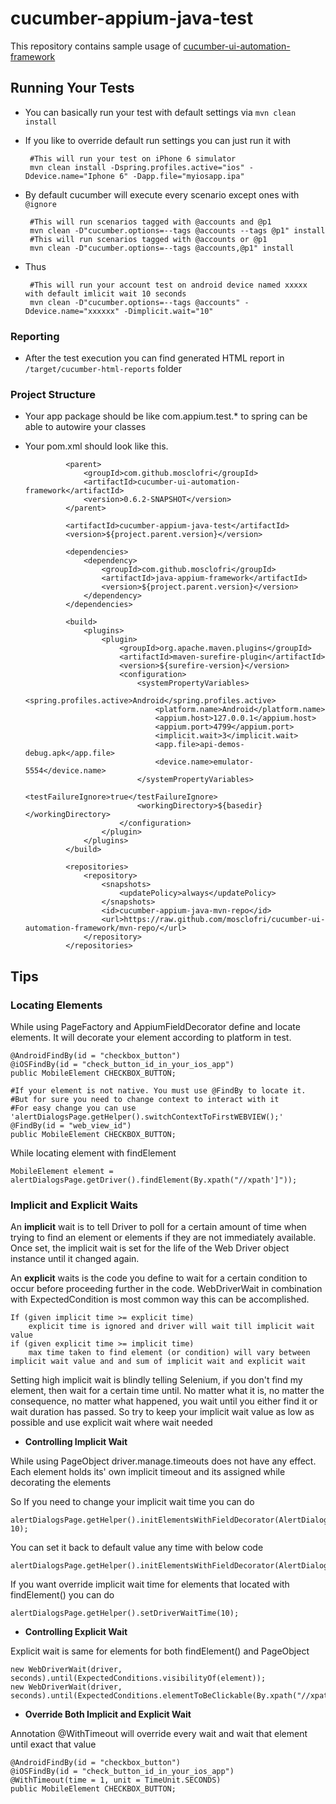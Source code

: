 # cucumber-appium-java-test

 This repository contains sample usage of  [cucumber-ui-automation-framework](https://github.com/mosclofri/cucumber-ui-automation-framework)

## Running Your Tests

 * You can basically run your test with default settings via `mvn clean install`
 * If you like to override default run settings you can just run it with
        
        #This will run your test on iPhone 6 simulator
        mvn clean install -Dspring.profiles.active="ios" -Ddevice.name="Iphone 6" -Dapp.file="myiosapp.ipa"
        
 * By default cucumber will execute every scenario except ones with `@ignore`
  
        #This will run scenarios tagged with @accounts and @p1
        mvn clean -D"cucumber.options=--tags @accounts --tags @p1" install
        #This will run scenarios tagged with @accounts or @p1
        mvn clean -D"cucumber.options=--tags @accounts,@p1" install
        
 * Thus
 
        #This will run your account test on android device named xxxxx with default imlicit wait 10 seconds
        mvn clean -D"cucumber.options=--tags @accounts" -Ddevice.name="xxxxxx" -Dimplicit.wait="10"
        
### Reporting

  * After the test execution you can find generated HTML report in `/target/cucumber-html-reports` folder
  
### Project Structure

 * Your app package should be like com.appium.test.* to spring can be able to autowire your classes
 * Your pom.xml should look like this.
  
                <parent>
                    <groupId>com.github.mosclofri</groupId>
                    <artifactId>cucumber-ui-automation-framework</artifactId>
                    <version>0.6.2-SNAPSHOT</version>
                </parent>

                <artifactId>cucumber-appium-java-test</artifactId>
                <version>${project.parent.version}</version>

                <dependencies>
                    <dependency>
                        <groupId>com.github.mosclofri</groupId>
                        <artifactId>java-appium-framework</artifactId>
                        <version>${project.parent.version}</version>
                    </dependency>
                </dependencies>

                <build>
                    <plugins>
                        <plugin>
                            <groupId>org.apache.maven.plugins</groupId>
                            <artifactId>maven-surefire-plugin</artifactId>
                            <version>${surefire-version}</version>
                            <configuration>
                                <systemPropertyVariables>
                                    <spring.profiles.active>Android</spring.profiles.active>
                                    <platform.name>Android</platform.name>
                                    <appium.host>127.0.0.1</appium.host>
                                    <appium.port>4799</appium.port>
                                    <implicit.wait>3</implicit.wait>
                                    <app.file>api-demos-debug.apk</app.file>
                                    <device.name>emulator-5554</device.name>
                                </systemPropertyVariables>
                                <testFailureIgnore>true</testFailureIgnore>
                                <workingDirectory>${basedir}</workingDirectory>
                            </configuration>
                        </plugin>
                    </plugins>
                </build>

                <repositories>
                    <repository>
                        <snapshots>
                            <updatePolicy>always</updatePolicy>
                        </snapshots>
                        <id>cucumber-appium-java-mvn-repo</id>
                        <url>https://raw.github.com/mosclofri/cucumber-ui-automation-framework/mvn-repo/</url>
                    </repository>
                </repositories>

## Tips
### Locating Elements

 While using PageFactory and AppiumFieldDecorator define and locate elements. It will decorate your element according to platform in test.
 
    @AndroidFindBy(id = "checkbox_button")
    @iOSFindBy(id = "check_button_id_in_your_ios_app")
    public MobileElement CHECKBOX_BUTTON;
        
    #If your element is not native. You must use @FindBy to locate it.
    #But for sure you need to change context to interact with it
    #For easy change you can use 'alertDialogsPage.getHelper().switchContextToFirstWEBVIEW();'
    @FindBy(id = "web_view_id")
    public MobileElement CHECKBOX_BUTTON;
        
 While locating element with findElement
         
    MobileElement element = alertDialogsPage.getDriver().findElement(By.xpath("//xpath']"));
     
### Implicit and Explicit Waits

 An **implicit** wait is to tell Driver to poll for a certain amount of time when trying to find an element
 or elements if they are not immediately available. Once set, the implicit wait is set for the life of
 the Web Driver object instance until it changed again.
    
 An **explicit** waits is the code you define to wait for a certain condition to occur before proceeding further in the code.
 WebDriverWait in combination with ExpectedCondition is most common way this can be accomplished.
     
    If (given implicit time >= explicit time)
        explicit time is ignored and driver will wait till implicit wait value
    if (given explicit time >= implicit time)
        max time taken to find element (or condition) will vary between implicit wait value and and sum of implicit wait and explicit wait
     
 Setting high implicit wait is blindly telling Selenium, if you don't find my element, then wait for a certain time until.
 No matter what it is, no matter the consequence, no matter what happened, you wait until you either find it or wait duration has passed.
 So try to keep your implicit wait value as low as possible and use explicit wait where wait needed
    
 * **Controlling Implicit Wait**

 While using PageObject driver.manage.timeouts does not have any effect. Each element holds its' own implicit timeout and its assigned while decorating the elements 
                
 So If you need to change your implicit wait time you can do
    
    alertDialogsPage.getHelper().initElementsWithFieldDecorator(AlertDialogsPage.class, 10);
    
 You can set it back to default value any time with below code
 
    alertDialogsPage.getHelper().initElementsWithFieldDecorator(AlertDialogsPage.class);
    
 If you want override implicit wait time for elements that located with findElement() you can do
    
    alertDialogsPage.getHelper().setDriverWaitTime(10);
    
 * **Controlling Explicit Wait**
 
 Explicit wait is same for elements for both findElement() and PageObject
 
    new WebDriverWait(driver, seconds).until(ExpectedConditions.visibilityOf(element));
    new WebDriverWait(driver, seconds).until(ExpectedConditions.elementToBeClickable(By.xpath("//xpath")));
    
 * **Override Both Implicit and Explicit Wait**
 
 Annotation @WithTimeout will override every wait and wait that element until exact that value
 
    @AndroidFindBy(id = "checkbox_button")
    @iOSFindBy(id = "check_button_id_in_your_ios_app")
    @WithTimeout(time = 1, unit = TimeUnit.SECONDS)
    public MobileElement CHECKBOX_BUTTON;